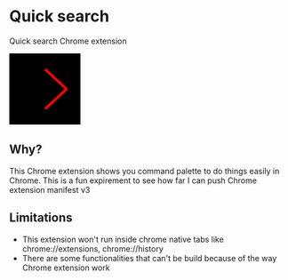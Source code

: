 # Quick search

Quick search Chrome extension

![Logo](icons/icon128.png)

## Why?

This Chrome extension shows you command palette to do things easily in Chrome.
This is a fun expirement to see how far I can push Chrome extension manifest v3

## Limitations

- This extension won't run inside chrome native tabs like chrome://extensions, chrome://history
- There are some functionalities that can't be build because of the way Chrome extension work
